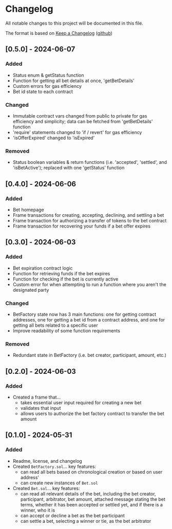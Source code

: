 # Changelog

All notable changes to this project will be documented in this file.

The format is based on [Keep a Changelog](https://keepachangelog.com/en/1.1.0/) ([github](https://github.com/olivierlacan/keep-a-changelog/tree/main))

## [0.5.0] - 2024-06-07

### Added

- Status enum & getStatus function
- Function for getting all bet details at once, 'getBetDetails'
- Custom errors for gas efficiency
- Bet id state to each contract

### Changed

- Immutable contract vars changed from public to private for gas efficiency and simplicity; data can be fetched from 'getBetDetails' function
- 'require' statements changed to 'if / revert' for gas efficiency
- 'isOfferExpired' changed to 'isExpired'

### Removed

- Status boolean variables & return functions (i.e. 'accepted', 'settled', and 'isBetActive'); replaced with one 'getStatus' function

## [0.4.0] - 2024-06-06

### Added

- Bet homepage
- Frame transactions for creating, accepting, declining, and settling a bet
- Frame transaction for authorizing a transfer of tokens to the bet contract
- Frame transaction for recovering your funds if a bet offer expires

## [0.3.0] - 2024-06-03

### Added

- Bet expiration contract logic
- Function for retrieving funds if the bet expires
- Function for checking if the bet is currently active
- Custom error for when attempting to run a function where you aren't the designated party

### Changed

- BetFactory state now has 3 main functions: one for getting contract addresses, one for getting a bet id from a contract address, and one for getting all bets related to a specific user
- Improve readability of some function requirements

### Removed

- Redundant state in BetFactory (i.e. bet creator, participant, amount, etc.)

## [0.2.0] - 2024-06-03

### Added

- Created a frame that...
  - takes essential user input required for creating a new bet
  - validates that input
  - allows users to authorize the bet factory contract to transfer the bet amount

## [0.1.0] - 2024-05-31

### Added

- Readme, license, and changelog
- Created `BetFactory.sol`... key features:
  - can read all bets based on chronological creation or based on user address'
  - can create new instances of `Bet.sol`
- Created `Bet.sol`... key features:
  - can read all relevant details of the bet, including the bet creator, participant, arbitrator, bet amount, attached message stating the bet terms, whether it has been accepted or settled yet, and if there is a winner, who it is
  - can accept or decline a bet as the bet participant
  - can settle a bet, selecting a winner or tie, as the bet arbitrator
